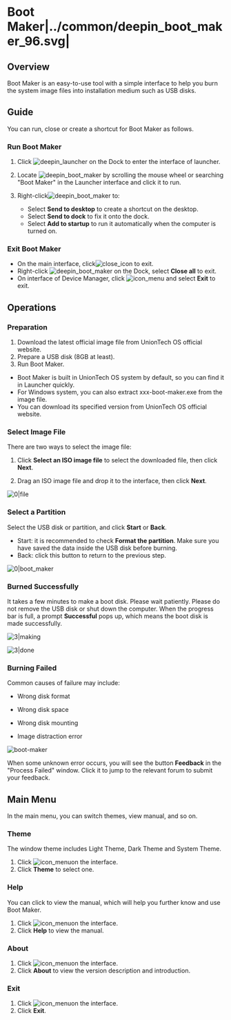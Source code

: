 # Boot Maker|../common/deepin_boot_maker_96.svg|

## Overview

Boot Maker is an easy-to-use tool with a simple interface to help you burn the system image files into installation medium such as USB disks.



## Guide

You can run, close or create a shortcut for Boot Maker as follows.

### Run Boot Maker

1. Click ![deepin_launcher](../common/deepin_launcher.svg) on the Dock to enter the interface of launcher.

2. Locate ![deepin_boot_maker](../common/deepin_boot_maker.svg) by scrolling the mouse wheel or searching "Boot Maker" in the Launcher interface and click it to run. 

3. Right-click![deepin_boot_maker](../common/deepin_boot_maker.svg) to:

   - Select **Send to desktop** to create a shortcut on the desktop.
   - Select  **Send to dock** to fix it onto the dock.
   - Select **Add to startup** to run it automatically when the computer is turned on.

###  Exit Boot Maker

- On the main interface, click![close_icon](../common/close.svg) to exit.
- Right-click ![deepin_boot_maker](../common/deepin_boot_maker.svg)  on the Dock, select **Close all** to exit.
- On interface of Device Manager, click ![icon_menu](../common/icon_menu.svg)  and select **Exit** to exit.


## Operations

### Preparation

1. Download the latest official image file from UnionTech OS official website.
2. Prepare a USB disk (8GB at least).
3. Run Boot Maker.
 - Boot Maker is built in UnionTech OS system by default, so you can find it in Launcher quickly.
 - For Windows system, you can also extract xxx-boot-maker.exe from the image file.
 - You can download its specified version from UnionTech OS official website.

### Select Image File

There are two ways to select the image file:

1. Click **Select an ISO image file** to select the downloaded file, then click **Next**.

2. Drag an ISO image file and drop it to the interface, then click **Next**.



![0|file](fig/selectfile.png)

### Select a Partition

Select the USB disk or partition, and click **Start** or **Back**.

   - Start: it is recommended to check **Format the partition**. Make sure you have saved the data inside the USB disk before burning.
   - Back: click this button to return to the previous step.

![0|boot_maker](fig/select_disk.png)


### Burned Successfully

It takes a few minutes to make a boot disk. Please wait patiently. Please do not remove the USB disk or shut down the computer. When the progress bar is full, a prompt **Successful** pops up, which means the boot disk is made successfully.  

![3|making](fig/making.png)

![3|done](fig/success.png)

### Burning Failed

Common causes of failure may include:

- Wrong disk format

- Wrong disk space 

- Wrong disk mounting

- Image distraction error

![boot-maker](fig/failed.png)



When some unknown error occurs, you will see the button **Feedback** in the "Process Failed" window. Click it  to jump to the relevant forum to submit your feedback. 



## Main Menu

In the main menu, you can switch themes, view manual, and so on.

### Theme

The window theme includes Light Theme, Dark Theme and System Theme.

1. Click ![icon_menu](../common/icon_menu.svg)on the interface.
2. Click  **Theme** to select one.

### Help

You can click to view the manual, which will help you further know and use Boot Maker.

1. Click ![icon_menu](../common/icon_menu.svg)on the interface.
2. Click **Help** to view the manual.

### About

1. Click ![icon_menu](../common/icon_menu.svg)on the interface.
2. Click **About** to view the version description and introduction.

### Exit

1. Click ![icon_menu](../common/icon_menu.svg)on the interface.
2. Click **Exit**.
